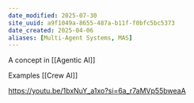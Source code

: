 ```yaml
---
date_modified: 2025-07-30
site_uuid: a9f1049a-8655-487a-b11f-f0bfc5bc5373
date_created: 2025-04-06
aliases: [Multi-Agent Systems, MAS]
---
```


A concept in [[Agentic AI]]

Examples [[Crew AI]]

https://youtu.be/1bxNuY_a1xo?si=6a_r7aMVp55bweaA
